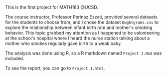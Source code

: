 This is the first project for MATH183 @UCSD.

The course instructor, Professor Perinaz Ezzati, provided several datasets for the students to choose from, and I chose the dataset `Bwghtgrams.csv` to explore the relationship between infant birth rate and mother's smoking behavior. This topic grabbed my attention as I happened to be valunteering at the school's hospital where I heard the nurse station talking about a mother who smokes regularly gave birth to a weak baby.

The analysis was done using R, so a R markdown named `Project 1.Rmd` was included.

To see the report, you can go to `Project 1.html`.
